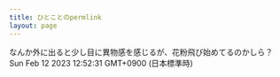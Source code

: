 ```yaml
---
title: ひとことのpermlink
layout: page
---
```

<div class="box" dt="1676173951136">
  なんか外に出ると少し目に異物感を感じるが、花粉飛び始めてるのかしら？
  <div class="content is-small">Sun Feb 12 2023 12:52:31 GMT+0900 (日本標準時)</div>
</div>